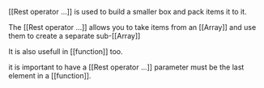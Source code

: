 [[Rest operator ...]] is used to build a smaller box and pack items it to it.

The [[Rest operator ...]] allows you to take items from an [[Array]] and use them to create a separate sub-[[Array]]

It is also usefull in [[function]] too.

it is important to have a [[Rest operator ...]] parameter must be the last element in a [[function]].

